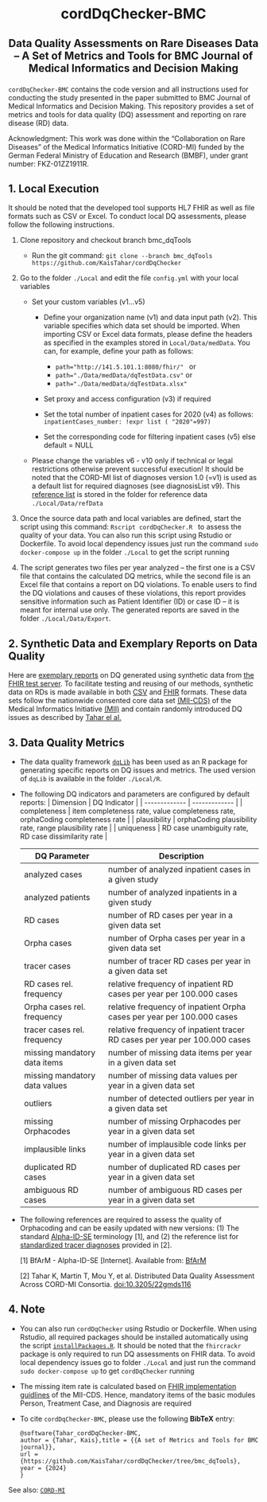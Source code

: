 # <p align="center"> cordDqChecker-BMC </p>
## <p align="center"> Data Quality Assessments on Rare Diseases Data – A Set of Metrics and Tools for BMC Journal of Medical Informatics and Decision Making </p>

`cordDqChecker-BMC` contains the code version and all instructions used for conducting the study presented in the paper submitted to BMC Journal of Medical Informatics and Decision Making. This repository provides a set of metrics and tools for data quality (DQ) assessment and reporting on rare disease (RD) data.

Acknowledgment: This work was done within the “Collaboration on Rare Diseases” of the Medical Informatics Initiative (CORD-MI) funded by the German Federal Ministry of Education and Research (BMBF), under grant number: FKZ-01ZZ1911R.

## 1. Local Execution
It should be noted that the developed tool supports HL7 FHIR as well as file formats such as CSV or Excel. To conduct local DQ assessments, please follow the following instructions. 
1. Clone repository and checkout branch bmc_dqTools
   - Run the git command: ``` git clone --branch bmc_dqTools https://github.com/KaisTahar/cordDqChecker ```

2. Go to the folder `./Local` and edit the file `config.yml` with your local variables
   - Set your custom variables (v1...v5)
     - Define your organization name (v1) and data input path (v2). This variable specifies which data set should be imported. When importing CSV or Excel data formats,   please define the headers as specified in the examples stored in `Local/Data/medData`. You can, for example, define your path as follows:
	   - ```path="http://141.5.101.1:8080/fhir/" ```
	  or
	   - ``` path="./Data/medData/dqTestData.csv" ```
	  or
	   - ``` path="./Data/medData/dqTestData.xlsx" ```

     - Set proxy and access configuration (v3) if required 
     - Set the total number of inpatient cases for 2020 (v4) as follows:
  ``` inpatientCases_number: !expr list ( "2020"=997) ```
     - Set the corresponding code for filtering inpatient cases (v5) else default = NULL
   - Please change the variables v6 - v10 only if technical or legal restrictions otherwise prevent successful execution! It should be noted that the CORD-MI list of diagnoses version 1.0 (=v1) is used as a default list for required diagnoses (see diagnosisList v9). This [reference list](https://github.com/KaisTahar/cordDqChecker/blob/bmc_dqTools/Local/Data/refData/CordDiagnosisList_v1.csv) is stored in the folder for reference data `./Local/Data/refData`

3. Once the source data path and local variables are defined, start the script using this command: ```Rscript cordDqChecker.R ``` to assess the quality of your data. You can also run this script using Rstudio or Dockerfile. To avoid local dependency issues just run the command ```sudo docker-compose up``` in the folder `./Local` to get the script running

4. The script generates two files per year analyzed – the first one is a CSV file that contains the calculated DQ metrics, while the second file is an Excel file that contains a report on DQ violations. To enable users to find the DQ violations and causes of these violations, this report provides sensitive information such as Patient Identifier (ID) or case ID – it is meant for internal use only. The generated reports are saved in the folder `./Local/Data/Export`.

## 2. Synthetic Data and Exemplary Reports on Data Quality	
Here are [exemplary reports](https://github.com/KaisTahar/cordDqChecker/tree/bmc_dqTools/Local/Data/Export) on DQ generated using synthetic data from [the FHIR test server](http://141.5.101.1:8080). To facilitate testing and reusing of our methods, synthetic data on RDs is made available in both [CSV](https://github.com/KaisTahar/cordDqChecker/blob/bmc_dqTools/Local/Data/medData/syntheticData.csv) and [FHIR](https://github.com/KaisTahar/cordDqChecker/tree/methods_dataCuration/Airolo) formats. These data sets follow the nationwide consented core data set [(MII-CDS)](https://www.medizininformatik-initiative.de/en/basic-modules-mii-core-data-set) of the Medical Informatics Initiative [(MII)](https://www.medizininformatik-initiative.de/en/start) and contain randomly introduced DQ issues as described by [Tahar el al.](https://www.thieme-connect.de/products/ejournals/abstract/10.1055/a-2006-1018)
	
## 3. Data Quality Metrics
- The data quality framework [`dqLib`](https://github.com/KaisTahar/dqLib) has been used as an R package for generating specific reports on DQ issues and metrics. The used version of `dqLib` is available in the folder `./Local/R`.
- The following DQ indicators and parameters are configured by default reports:
  | Dimension  | DQ Indicator | 
  | ------------- | ------------- |
  | completeness  | item completeness rate, value completeness rate, orphaCoding completeness rate  | 
  | plausibility  | orphaCoding plausibility rate, range plausibility rate | 
  | uniqueness | RD case unambiguity rate, RD case dissimilarity rate |

  
  |DQ Parameter               | Description |
  |-------------------------- | ------------|
  | analyzed cases |  number of analyzed inpatient cases in a given study |
  | analyzed patients |  number of analyzed inpatients in a given study |
  | RD cases | number of RD cases per year in a given data set |
  | Orpha cases |  number of Orpha cases per year in a given data set |
  | tracer cases |  number of tracer RD cases per year in a given data set |
  | RD cases rel. frequency| relative frequency of inpatient RD cases per year per 100.000 cases|
  | Orpha cases rel. frequency| relative frequency of inpatient Orpha cases per year per 100.000 cases|
  | tracer cases rel. frequency| relative frequency of inpatient tracer RD cases per year per 100.000 cases|
  | missing mandatory data items | number of missing data items per year in a given data set |
  | missing mandatory data values| number of missing data values per year in a given data set |
  | outliers | number of detected outliers per year in a given data set |
  | missing Orphacodes |  number of missing Orphacodes per year in a given data set |
  | implausible links | number of implausible code links per year in a given data set |
  | duplicated RD cases |  number of duplicated RD cases per year in a given data set |
  | ambiguous RD cases | number of ambiguous RD cases per year in a given data set |

- The following references are required to assess the quality of Orphacoding and can be easily updated with new versions: (1) The standard [Alpha-ID-SE](https://github.com/KaisTahar/cordDqChecker/blob/bmc_dqTools/Local/Data/refData/icd10gm2022_alphaidse_edvtxt.txt) terminology [1], and (2) the reference list for [standardized tracer diagnoses](https://github.com/KaisTahar/cordDqChecker/blob/bmc_dqTools/Local/Data/refData/Tracerdiagnosen_AlphaID-SE-2022.csv) provided in [2].
  
	[1]   BfArM - Alpha-ID-SE [Internet]. Available from: [BfArM](https://www.bfarm.de/EN/Code-systems/Terminologies/Alpha-ID-SE/_node.html) 
	
	[2]   Tahar K, Martin T, Mou Y, et al. Distributed Data Quality Assessment Across CORD-MI Consortia. [doi:10.3205/22gmds116](https://www.egms.de/static/en/meetings/gmds2022/22gmds116.shtml)


## 4. Note

-  You can also run `cordDqChecker` using Rstudio or Dockerfile. When using Rstudio, all required packages should be installed automatically using the script [`installPackages.R`](https://github.com/KaisTahar/cordDqChecker/tree/bmc_dqTools/Local/R/installPackages.R). It should be noted that the `fhircrackr` package is only required to run DQ assessments on FHIR data. To avoid local dependency issues go to folder `./Local` and just run the command `sudo docker-compose up` to get `cordDqChecker` running

- The missing item rate is calculated based on [FHIR implementation guidlines](https://www.medizininformatik-initiative.de/en/basic-modules-mii-core-data-set) of the MII-CDS. Hence, mandatory items of the basic modules Person, Treatment Case, and Diagnosis are required

- To cite `cordDqChecker-BMC`, please use the following **BibTeX** entry: 
  ```
  @software{Tahar_cordDqChecker-BMC,
  author = {Tahar, Kais},title = {{A set of Metrics and Tools for BMC journal}},
  url = {https://github.com/KaisTahar/cordDqChecker/tree/bmc_dqTools},
  year = {2024}
  }

  ```
See also: [`CORD-MI`](https://www.medizininformatik-initiative.de/de/CORD)

